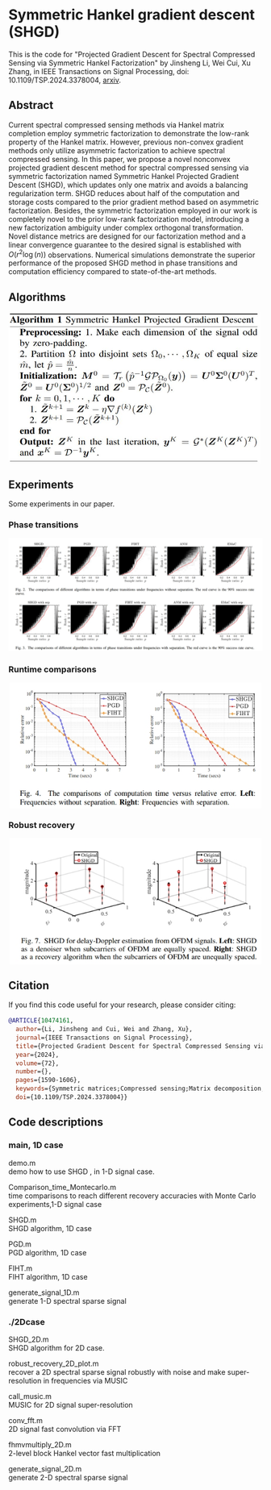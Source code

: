 # Symmetric Hankel gradient descent (SHGD)

This is the code for "Projected Gradient Descent for Spectral Compressed Sensing via Symmetric Hankel Factorization" by Jinsheng Li, Wei Cui, Xu Zhang, 
in IEEE Transactions on Signal Processing, doi: 10.1109/TSP.2024.3378004, [arxiv](https://arxiv.org/abs/2403.09031).
## Abstract
Current spectral compressed sensing methods via Hankel matrix completion employ symmetric factorization to demonstrate the low-rank property of the Hankel matrix. However, previous non-convex gradient methods only utilize asymmetric factorization to achieve spectral compressed sensing. In this paper, we propose a novel nonconvex projected gradient descent method for spectral compressed sensing via symmetric factorization named Symmetric Hankel Projected Gradient Descent (SHGD), which updates only one matrix and avoids a balancing regularization term. SHGD reduces about half of the computation and storage costs compared to the prior gradient method based on asymmetric factorization. Besides, the symmetric factorization employed in our work is completely novel to the prior low-rank factorization model, introducing a new factorization ambiguity under complex orthogonal transformation. Novel distance metrics are designed for our factorization method and a linear convergence guarantee to the desired signal is established with $O (r^2\log(n))$ observations. Numerical simulations demonstrate the superior performance of the proposed SHGD method in phase transitions and computation efficiency compared to state-of-the-art methods.
## Algorithms
<div align=left> <img src=fig/Alg.JPG width="500" height="300" align="center" />  </div>  

## Experiments   
Some experiments in our paper.  
### Phase transitions  
![](fig/pst.png)
###  Runtime comparisons
<div align=center> <img src=fig/Time_comparisons.png width="500" height="250" align="center" />  </div>
 
###  Robust recovery  
 <div align=center> <img src=fig/robust_recovery.png width="500" height="250" align="center" /> </div>


## Citation
If you find this code useful for your research, please consider citing:
```bibtex
@ARTICLE{10474161,
  author={Li, Jinsheng and Cui, Wei and Zhang, Xu},
  journal={IEEE Transactions on Signal Processing}, 
  title={Projected Gradient Descent for Spectral Compressed Sensing via Symmetric Hankel Factorization}, 
  year={2024},
  volume={72},
  number={},
  pages={1590-1606},
  keywords={Symmetric matrices;Compressed sensing;Matrix decomposition;Sparse matrices;Costs;Gradient methods;Convergence;Spectral compressed sensing;Hankel matrix completion;symmetric matrix factorization},
  doi={10.1109/TSP.2024.3378004}}
```
## Code descriptions
### main, 1D case  
demo.m  
demo how to use SHGD , in 1-D signal case. 

Comparison_time_Montecarlo.m   
time comparisons to reach different recovery accuracies with Monte Carlo experiments,1-D signal case   

SHGD.m  
SHGD algorithm, 1D case

PGD.m  
PGD algorithm, 1D case

FIHT.m   
FIHT algorithm, 1D case

generate_signal_1D.m   
generate 1-D spectral sparse signal

### ./2Dcase  

SHGD_2D.m    
SHGD algorithm for 2D case.

robust_recovery_2D_plot.m  
recover  a 2D spectral sparse signal  robustly with noise and make super-resolution in frequencies via MUSIC  

call_music.m  
MUSIC for 2D  signal super-resolution  

conv_fft.m  
2D signal fast convolution via FFT  

fhmvmultiply_2D.m  
2-level block Hankel vector fast multiplication  

generate_signal_2D.m  
generate 2-D spectral sparse signal
